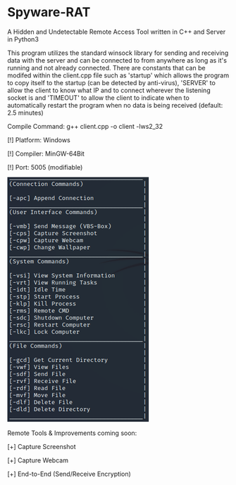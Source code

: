 # Spyware-RAT
A Hidden and Undetectable Remote Access Tool written in C++ and Server in Python3

This program utilizes the standard winsock library for sending and receiving data with the server and can be connected to from anywhere as long as it's running and not already connected. There are constants that can be modifed within the client.cpp file such as 'startup' which allows the program to copy itself to the startup (can be detected by anti-virus), 'SERVER' to allow the client to know what IP and to connect wherever the listening socket is and 'TIMEOUT' to allow the client to indicate when to automatically restart the program when no data is being received (default: 2.5 minutes)

Compile Command: g++ client.cpp -o client -lws2_32

[!] Platform: Windows

[!] Compiler: MinGW-64Bit

[!] Port: 5005 (modifiable)

![](images/commands.png)

Remote Tools & Improvements coming soon:

[+] Capture Screenshot

[+] Capture Webcam

[+] End-to-End (Send/Receive Encryption)
